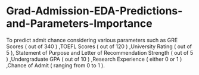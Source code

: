 # Grad-Admission-EDA-Predictions-and-Parameters-Importance
To predict admit chance considering various parameters such as GRE Scores ( out of 340 ) ,TOEFL Scores ( out of 120 ) ,University Rating ( out of 5 ), Statement of Purpose and Letter of Recommendation Strength ( out of 5 ) ,Undergraduate GPA ( out of 10 ) ,Research Experience ( either 0 or 1 ) ,Chance of Admit ( ranging from 0 to 1 ).
